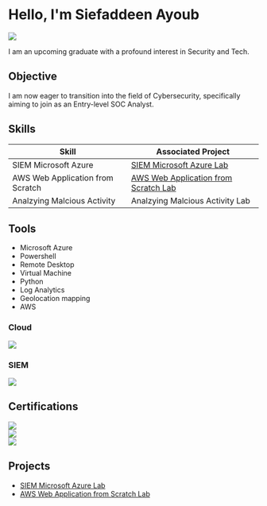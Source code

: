 # Hello, I'm Siefaddeen Ayoub
<a href="https://linkedin.com/in/siefaddeen-ayoub-8888b72a1/"><img src="https://img.shields.io/badge/-LinkedIn-0072b1?&style=for-the-badge&logo=linkedin&logoColor=white" /></a>


I am an upcoming graduate with a profound interest in Security and Tech.

## Objective

I am now eager to transition into the field of Cybersecurity, specifically aiming to join as an Entry-level SOC Analyst.

## Skills

| Skill                                         | Associated Project         |
|-----------------------------------------------|----------------------------|
| SIEM Microsoft Azure                          | <a href="https://github.com/SiefaddeenAyoub/FIMLAB">SIEM Microsoft Azure Lab</a>|
| AWS Web Application from Scratch              | <a href="https://github.com/SiefaddeenAyoub/Network-Analysis-Exfiltration-">AWS Web Application from Scratch Lab</a>|
| Analzying Malcious Activity                   | Analzying Malcious Activity Lab|

## Tools
- Microsoft Azure
- Powershell
- Remote Desktop
- Virtual Machine
- Python
- Log Analytics
- Geolocation mapping
- AWS

### Cloud
<div>
    <a href="https://aws.amazon.com/">
        <img src="https://img.shields.io/badge/-Amazon_AWS-232F3E?style=for-the-badge&logo=Amazon-AWS&logoColor=white" />
    </a>
</div>


### SIEM
<div>
    <a href="https://azure.microsoft.com/">
        <img src="https://img.shields.io/badge/-Microsoft_Azure-0089D6?style=for-the-badge&logo=Microsoft-Azure&logoColor=white" />
    </a>
</div>

## Certifications
<div>
    <a href="https://cloud.google.com/training/certification/security-engineer">
        <img src="https://img.shields.io/badge/-Google_Cybersecurity_Certificate-4285F4?style=for-the-badge&logo=google&logoColor=white" />
    </a>
</div>
<div>
    <a href="https://aws.amazon.com/certification/">
        <img src="https://img.shields.io/badge/-Amazon_Certified_Cloud_Practitioner-232F3E?style=for-the-badge&logo=Amazon-AWS&logoColor=white" />
    </a>
</div>
<div>
    <a href="https://www.comptia.org/certifications/security">
        <img src="https://img.shields.io/badge/-CompTIA_Security%2B-FF0000?style=for-the-badge&logo=CompTIA&logoColor=white" />
    </a>
</div>


## Projects
- <a href="https://github.com/SiefaddeenAyoub/FIMLAB">SIEM Microsoft Azure Lab</a>
- <a href="https://github.com/SiefaddeenAyoub/Network-Analysis-Exfiltration-">AWS Web Application from Scratch Lab</a>
